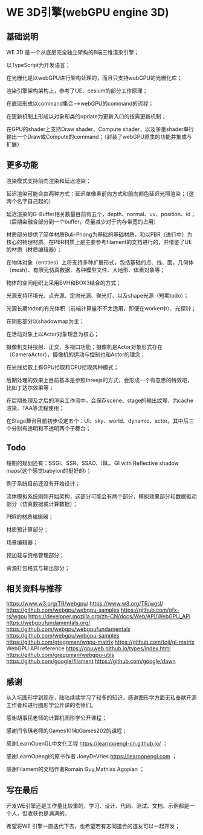 # WE 3D引擎(webGPU engine 3D)

## 基础说明

WE 3D 是一个从底层完全独立架构的B端三维渲染引擎；

以TypeScript为开发语言；

在光栅化是以webGPU进行架构处理的，而且只支持webGPU的光栅化库；

渲染引擎架构架构上，参考了UE、cesium的部分工作原理；

在底层形成以command集合-->webGPU的command的流程；

在更新机制上形成以对象和类的update为更新入口的按需更新机制；

在GPU的shader上支持Draw shader、Compute shader，以及多重shader串行输出一个Draw或Compute的command；（封装了webGPU原生的功能并集成与扩展）

## 更多功能

渲染模式支持前向渲染和延迟渲染；

延迟渲染可能会由两种方式：延迟单像素前向方式和前向颜色延迟光照渲染；（这两个名字自己起的）

延迟渲染的G-Buffer相关数量目前有五个，depth、normal、uv、position、id；（后期会融合部分到一个buffer，尽量减少对于内存带宽的占用）

材质部分提供了简单材质Buli-Phong为基础的基础材质，和以PBR（进行中）为核心的物理材质。在PBR材质上是主要参考filament的文档进行的，并借鉴了UE的材质（材质编辑器）；

在物体对象（entities）上将支持多种扩展形式，包括基础的点、线、面，几何体（mesh）、有限元仿真数据、各种模型文件、大地形、体素对象等；

物体的空间组织上采用BVH和BOX3结合的方式；

光源支持环境光、点光源、定向光源、聚光灯、以及shape光源（短期todo）；

光源长期todo的有光体积（前端计算量不不太适用，即便在worker中）、光探针；

在阴影部分以shadowmap为主；

在活动对象上以Actor对象理念为核心；

摄像机支持投射、正交、多视口功能；摄像机是Actor对象形式存在（CameraActor），摄像机的运动与控制也和Actor的理念；

在光线拾取上有GPU拾取和CPU拾取两种模式；

后期处理的效果上目前基本是参照threejs的方式，会形成一个有意思的特效吧，比如丁达尔效果等；

在后期处理及之后的渲染工作流中，会保存scene、stage的输出纹理，为cache渲染、TAA等流程使用；

在Stage舞台目前初步设定五个：UI、sky、world、dynamic、actor。其中后三个分别有透明和不透明两个子舞台；

## Todo

短期的规划还有：SSGI、SSR、SSAO、IBL、GI with Reflective shadow maps(这个感觉babylon的挺好的)；

例子系统目前还没有开始设计；

流体模拟系统刚刚开始架构，这部分可能会有两个部分，模拟效果部分和数据驱动部分（仿真数据或计算数据）；

PBR的材质编辑器；

材质预计算部分；

场景编辑器；

预加载与资格管理部分；

资源打包格式与输出部分；

## 相关资料与推荐

https://www.w3.org/TR/webgpu/
https://www.w3.org/TR/wgsl/
https://github.com/webgpu/webgpu-samples
https://github.com/gfx-rs/wgpu
https://developer.mozilla.org/zh-CN/docs/Web/API/WebGPU_API
https://webgpufundamentals.org/
https://github.com/webgpu/webgpufundamentals
https://github.com/webgpu/webgpu-samples
https://github.com/greggman/wgpu-matrix
https://github.com/toji/gl-matrix
WebGPU API reference https://gpuweb.github.io/types/index.html
https://github.com/greggman/webgpu-utils
https://github.com/google/filament
https://github.com/google/dawn

## 感谢

从入坑图形学到现在，陆陆续续学习了较多的知识，感谢图形学方面无私奉献开源工作者和进行图形学公开课的老师们。

感谢胡事民老师的计算机图形学公开课程；

感谢闫令琪老师的Games101和Games202的课程；

感谢LearnOpenGL中文化工程 https://learnopengl-cn.github.io/ ；

感谢LearnOpengl的原书作者 JoeyDeVries https://learnopengl.com ；

感谢Filament的文档作者Romain Guy,Mathias Agopian ；


## 写在最后

开发WE引擎还是工作量比较重的，学习、设计、代码、测试、文档、示例都是一个人，但收获也是满满的。

希望将WE 引擎一直迭代下去，也希望若有志同道合的道友可以一起开发；
